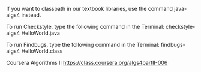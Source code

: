 If you want to classpath in our textbook libraries, use the command java-algs4 instead.

To run Checkstyle, type the following command in the Terminal:
checkstyle-algs4 HelloWorld.java

To run Findbugs, type the following command in the Terminal:
findbugs-algs4 HelloWorld.class

Coursera Algorithms II https://class.coursera.org/algs4partII-006
